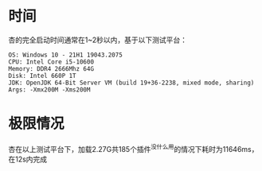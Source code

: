 # 时间
杏的完全启动时间通常在1~2秒以内，基于以下测试平台：
```
OS: Windows 10 - 21H1 19043.2075
CPU: Intel Core i5-10600
Memory: DDR4 2666Mhz 64G
Disk: Intel 660P 1T
JDK: OpenJDK 64-Bit Server VM (build 19+36-2238, mixed mode, sharing)
Args: -Xmx200M -Xms200M
```

# 极限情况
杏在以上测试平台下，加载2.27G共185个插件<sup>没什么用</sup>的情况下耗时为11646ms，在12s内完成
